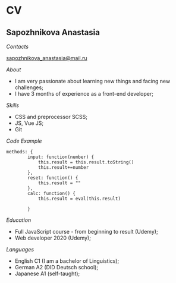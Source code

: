 # CV
## Sapozhnikova Anastasia

*Contacts*<br/>

sapozhnikova_anastasia@mail.ru

*About*
- I am very passionate about learning new things and facing new challenges;
- I have 3 months of experience as a front-end developer;

*Skills*
- CSS and preprocessor SCSS;
- JS, Vue JS;
- Git

*Code Example*
``` 
methods: {
        input: function(number) {
            this.result = this.result.toString()
            this.result+=number
        },
        reset: function() {
            this.result = ""
        },
        calc: function() {
            this.result = eval(this.result)

        }
```

*Education*
- Full JavaScript course - from beginning to result (Udemy);
- Web developer 2020 (Udemy);

*Languages*
- English C1 (I am a bachelor of Linguistics);
- German A2 (DID Deutsch school);
- Japanese A1 (self-taught);